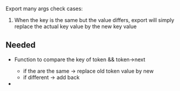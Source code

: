 Export many args
check cases:
1. When the key is the same but the value differs, export will simply replace the actual key value by the new key value
## Needed

+ Function to compare the key of token && token->next
	+ if the are the same -> replace old token value by new
	+ if different -> add back

+ 